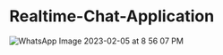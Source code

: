 # Realtime-Chat-Application
![WhatsApp Image 2023-02-05 at 8 56 07 PM](https://user-images.githubusercontent.com/84925/21682-df3c77ac-9cba-4cc8-a23a-6bda5321c49c.jpeg)

